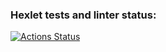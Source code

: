 ### Hexlet tests and linter status:
[![Actions Status](https://github.com/sibgatullin-i/backend-project-4/actions/workflows/hexlet-check.yml/badge.svg)](https://github.com/sibgatullin-i/backend-project-4/actions)